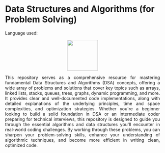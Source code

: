 # Data Structures and Algorithms (for Problem Solving)
<p>Language used:</p>
<div align="center">
<img src="https://cdn.worldvectorlogo.com/logos/c.svg" width="100" height="auto"/>
</div>
<p align="justify">This repository serves as a comprehensive resource for mastering fundamental Data Structures and Algorithms (DSA) concepts, offering a wide array of problems and solutions that cover key topics such as arrays, linked lists, stacks, queues, trees, graphs, dynamic programming, and more. It provides clear and well-documented code implementations, along with detailed explanations of the underlying principles, time and space complexities, and optimization strategies. Whether you're a beginner looking to build a solid foundation in DSA or an intermediate coder preparing for technical interviews, this repository is designed to guide you through the essential algorithms and data structures you'll encounter in real-world coding challenges. By working through these problems, you can sharpen your problem-solving skills, enhance your understanding of algorithmic techniques, and become more efficient in writing clean, optimized code.</p>
